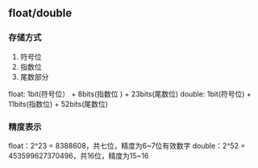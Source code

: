 ## float/double

### 存储方式
  1. 符号位
  2. 指数位
  3. 尾数部分

float: 1bit(符号位） + 8bits(指数位 ) + 23bits(尾数位)
double: 1bit(符号位) + 11bits(指数位) + 52bits(尾数位)


### 精度表示
float：2^23 = 8388608，共七位，精度为6~7位有效数字
double：2^52 = 453599627370496，共16位，精度为15~16
